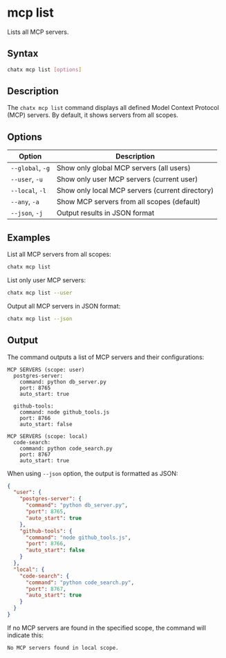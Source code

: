 # mcp list

Lists all MCP servers.

## Syntax

```bash
chatx mcp list [options]
```

## Description

The `chatx mcp list` command displays all defined Model Context Protocol (MCP) servers. By default, it shows servers from all scopes.

## Options

| Option | Description |
|--------|-------------|
| `--global`, `-g` | Show only global MCP servers (all users) |
| `--user`, `-u` | Show only user MCP servers (current user) |
| `--local`, `-l` | Show only local MCP servers (current directory) |
| `--any`, `-a` | Show MCP servers from all scopes (default) |
| `--json`, `-j` | Output results in JSON format |

## Examples

List all MCP servers from all scopes:

```bash
chatx mcp list
```

List only user MCP servers:

```bash
chatx mcp list --user
```

Output all MCP servers in JSON format:

```bash
chatx mcp list --json
```

## Output

The command outputs a list of MCP servers and their configurations:

```
MCP SERVERS (scope: user)
  postgres-server:
    command: python db_server.py
    port: 8765
    auto_start: true

  github-tools:
    command: node github_tools.js
    port: 8766
    auto_start: false

MCP SERVERS (scope: local)
  code-search:
    command: python code_search.py
    port: 8767
    auto_start: true
```

When using `--json` option, the output is formatted as JSON:

```json
{
  "user": {
    "postgres-server": {
      "command": "python db_server.py",
      "port": 8765,
      "auto_start": true
    },
    "github-tools": {
      "command": "node github_tools.js",
      "port": 8766,
      "auto_start": false
    }
  },
  "local": {
    "code-search": {
      "command": "python code_search.py",
      "port": 8767,
      "auto_start": true
    }
  }
}
```

If no MCP servers are found in the specified scope, the command will indicate this:

```
No MCP servers found in local scope.
```